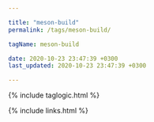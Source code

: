 ```yaml
---

title: "meson-build"
permalink: /tags/meson-build/

tagName: meson-build

date: 2020-10-23 23:47:39 +0300
last_updated: 2020-10-23 23:47:39 +0300

---
```


{% include taglogic.html %}

{% include links.html %}
